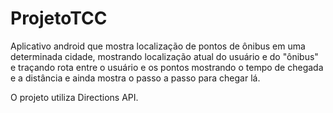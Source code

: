# ProjetoTCC
Aplicativo android que mostra localização de pontos de ônibus em uma determinada cidade, 
mostrando localização atual do usuário e do "ônibus" e traçando rota entre o usuário e 
os pontos mostrando o tempo de chegada e a distância e ainda mostra o passo a passo para chegar lá.

O projeto utiliza Directions API.
